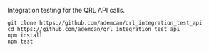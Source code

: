 
Integration testing for the QRL API calls.

```
git clone https://github.com/ademcan/qrl_integration_test_api
cd https://github.com/ademcan/qrl_integration_test_api
npm install
npm test
```